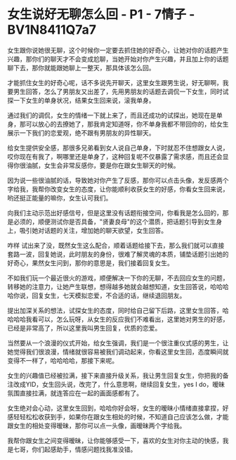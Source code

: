 # 女生说好无聊怎么回 - P1 - 7情子 - BV1N8411Q7a7

女生跟你说她很无聊，这个时候你一定要去抓住她的好奇心，让她对你的话题产生兴趣，那你们的聊天才不会变成尬聊，当她开始对你产生兴趣，并且加上你的话题聊下去，那你就能跟她聊上一整天，那具体该怎么回。

才能抓住女生的好奇心呢，话不多说先开聊天，这里女生跟男生说，好无聊啊，我要男生回答，怎么了男朋友又出差了，先用男朋友的话题去调侃一下女生，同时试探一下女生的单身状况，结果女生回来说，滚我单身。

通过我们的调侃，女生的情绪一下就上来了，而且还成功的试探出，她现在是单身，那可以放心的去撩她了，那我肯定知道呀，你不单身我都不带回你的，给女生展示一下我们的恋爱观，绝不跟有男朋友的异性聊天。

给女生提供安全感，那很多兄弟看到女人说自己单身，下时就忍不住想跟女人说，哎你现在有我了，啊哪里还是单身了，这种回复呢不仅暴露了需求感，而且还会显得你很油腻，女生会非常反感你，要是你在跟女生聊天的时候。

因为说一些很油腻的话，导致她对你产生了反感，那你可以点击头像，发反感两个字给我，我帮你改变女生的态度，让你能顺利收获女生的好感，你看女生回来说，哟还挺正能量的嘛你，女生认可我们。

向我们主动示范出好感信号，但是这里没有话题衔接空间，你看我是怎么回的，那是必须的，顺便测试你是否具备，"贤妻良母"的这个潜质，把话题引导到女生身上，吸引她对话题的关注，增加她的聊天欲望，女生回答。

咋样 试出来了没，既然女生这么配合，顺着话题给接下去，那么我们就可以直接套路一波，回复她说，此时朋友的身份，很难了解灵魂的本质，铺垫话题引出她的好奇心，果然女生问到，那你的意思是，我们接着回复女生。

不如我们玩一个最近很火的游戏，顺便解决一下你的无聊，不去回应女生的问题，转移她的注意力，让她产生联想，想得越多她就会越想知道，女生回答说，哈哈哈哈你说，回复女生，七天模拟恋爱，不合适的话，继续退回朋友。

提出加深关系的想法，试探女生的态度，同时给自己留下后路，这里女生回答，哈哈哈哈我看可以，怎么玩呀，从女生的反应我们不难看出，这里她对男生的好感，已经是非常高了，所以这里我叫男生回复，优质的恋爱。

当然要从一个浪漫的仪式开始，给女生强调，我们是一个很注重仪式感的男生，让她觉得我们很浪漫，情绪就很容易被我们调动起来，你看这里女生回，态度瞬间就变得不一样了，哈哈哈哈，那接下来呢。

女生的兴趣值已经被拉满，接下来直接升级关系，我让男生回复女生，你把我的备注改成YID，女生回头说，改完了，什么意思啊，继续回复女生，yes I do，暧昧氛围直接拉满，就连答应在一起的画面感都有了。

女生绝对会心动，这里女生回到，哈哈你好会呀，女生的暧昧小情绪直接拿捏，好感轻轻松松收获到手，如果你在跟女生相处的时候，不知道自己应该怎么做，才能跟女生的相处变得暧昧，那你可以点一头像，画暧昧两个字给我。

我帮你跟女生之间变得暧昧，让你能够感受一下，喜欢的女生对你主动的快感，我是七哥，你们起感助手，情感问题找我准没错。
